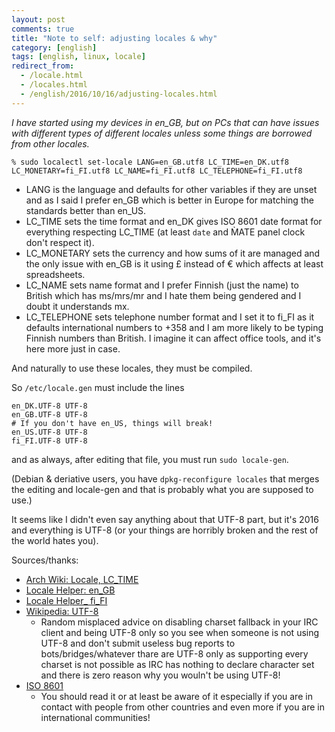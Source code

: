 ```yaml
---
layout: post
comments: true
title: "Note to self: adjusting locales & why"
category: [english]
tags: [english, linux, locale]
redirect_from:
  - /locale.html
  - /locales.html
  - /english/2016/10/16/adjusting-locales.html
---
```


*I have started using my devices in en_GB, but on PCs that can have issues
 with different types of different locales unless some things are borrowed
 from other locales.*

`% sudo localectl set-locale LANG=en_GB.utf8 LC_TIME=en_DK.utf8 LC_MONETARY=fi_FI.utf8 LC_NAME=fi_FI.utf8 LC_TELEPHONE=fi_FI.utf8`

* LANG is the language and defaults for other variables if they are unset
  and as I said I prefer en_GB which is better in Europe for matching the
  standards better than en_US.
* LC_TIME sets the time format and en_DK gives ISO 8601 date format for
   everything respecting LC_TIME (at least `date` and M̀ATE panel clock
   don't respect it).
* LC_MONETARY sets the currency and how sums of it are managed and the
  only issue with en_GB is it using £ instead of € which affects at least
  spreadsheets.
* LC_NAME sets name format and I prefer Finnish (just the name) to British
  which has ms/mrs/mr and I hate them being gendered and I doubt it
  understands mx.
* LC_TELEPHONE sets telephone number format and I set it to fi_FI as it
  defaults international numbers to +358 and I am more likely to be typing
  Finnish numbers than British. I imagine it can affect office tools, and
  it's here more just in case.

And naturally to use these locales, they must be compiled.

So `/etc/locale.gen` must include the lines

```
en_DK.UTF-8 UTF-8
en_GB.UTF-8 UTF-8
# If you don't have en_US, things will break!
en_US.UTF-8 UTF-8
fi_FI.UTF-8 UTF-8
```

and as always, after editing that file, you must run `sudo locale-gen`.

(Debian & deriative users, you have `dpkg-reconfigure locales` that merges
the editing and locale-gen and that is probably what you are supposed to
use.)

It seems like I didn't even say anything about that UTF-8 part, but
it's 2016 and everything is UTF-8 (or your things are horribly broken
and the rest of the world hates you).

Sources/thanks:

* [Arch Wiki: Locale, LC_TIME](https://wiki.archlinux.org/index.php/locale#LC_TIME:_date_and_time_format)
* [Locale Helper: en_GB](https://lh.2xlibre.net/locale/en_GB/)
* [Locale Helper_ fi_FI](https://lh.2xlibre.net/locale/fi_FI/)
* [Wikipedia: UTF-8](https://en.wikipedia.org/wiki/UTF-8)
    * Random misplaced advice on disabling charset fallback in your
      IRC client and being UTF-8 only so you see when someone is not
      using UTF-8 and don't submit useless bug reports to
      bots/bridges/whatever thare are UTF-8 only as supporting every
      charset is not possible as IRC has nothing to declare character
      set and there is zero reason why you wouln't be using UTF-8!
* [ISO 8601](https://en.wikipedia.org/wiki/ISO_8601)
    * You should read it or at least be aware of it especially if you are
      in contact with people from other countries and even more if you
      are in international communities!
